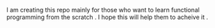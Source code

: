 I am creating this repo mainly for those who want to learn functional programming from the scratch . I hope this will help them to acheive it .
